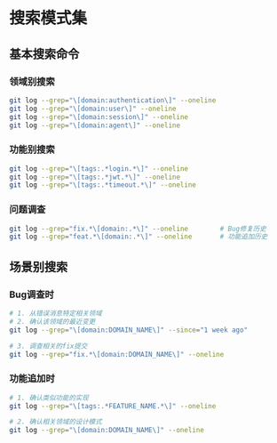 # 搜索模式集

## 基本搜索命令

### 领域别搜索

```bash
git log --grep="\[domain:authentication\]" --oneline
git log --grep="\[domain:user\]" --oneline
git log --grep="\[domain:session\]" --oneline
git log --grep="\[domain:agent\]" --oneline
```

### 功能别搜索

```bash
git log --grep="\[tags:.*login.*\]" --oneline
git log --grep="\[tags:.*jwt.*\]" --oneline
git log --grep="\[tags:.*timeout.*\]" --oneline
```

### 问题调查

```bash
git log --grep="fix.*\[domain:.*\]" --oneline        # Bug修复历史
git log --grep="feat.*\[domain:.*\]" --oneline       # 功能追加历史
```

## 场景别搜索

### Bug调查时

```bash
# 1. 从错误消息特定相关领域
# 2. 确认该领域的最近变更
git log --grep="\[domain:DOMAIN_NAME\]" --since="1 week ago"

# 3. 调查相关的fix提交
git log --grep="fix.*\[domain:DOMAIN_NAME\]" --oneline
```

### 功能追加时

```bash
# 1. 确认类似功能的实现
git log --grep="\[tags:.*FEATURE_NAME.*\]" --oneline

# 2. 确认相关领域的设计模式
git log --grep="\[domain:DOMAIN_NAME\]" --oneline
```